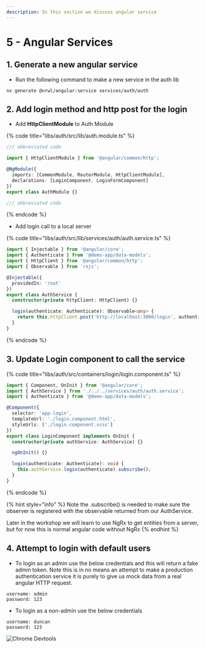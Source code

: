 ```yaml
---
description: In this section we discuss angular service
---
```


# 5 - Angular Services

## 1. Generate a new angular service

* Run the following command to make a new service in the auth lib

```text
nx generate @nrwl/angular:service services/auth/auth
```

## 2. Add login method and http post for the login

* Add **HttpClientModule** to Auth Module

{% code title="libs/auth/src/lib/auth.module.ts" %}
```typescript
/// abbreviated code 

import { HttpClientModule } from '@angular/common/http';

@NgModule({
  imports: [CommonModule, RouterModule, HttpClientModule],
  declarations: [LoginComponent, LoginFormComponent]
})
export class AuthModule {}

/// abbreviated code
```
{% endcode %}

* Add login call to a local server

{% code title="libs/auth/src/lib/services/auth/auth.service.ts" %}
```typescript
import { Injectable } from '@angular/core';
import { Authenticate } from '@demo-app/data-models';
import { HttpClient } from '@angular/common/http';
import { Observable } from 'rxjs';

@Injectable({
  providedIn: 'root'
})
export class AuthService {
  constructor(private httpClient: HttpClient) {}

  login(authenticate: Authenticate): Observable<any> {
    return this.httpClient.post('http://localhost:3000/login', authenticate);
  }
}

```
{% endcode %}

## 3. Update Login component to call the service

{% code title="libs/auth/src/containers/login/login.component.ts" %}
```typescript
import { Component, OnInit } from '@angular/core';
import { AuthService } from './../../services/auth/auth.service';
import { Authenticate } from '@demo-app/data-models';

@Component({
  selector: 'app-login',
  templateUrl: './login.component.html',
  styleUrls: ['./login.component.scss']
})
export class LoginComponent implements OnInit {
  constructor(private authService: AuthService) {}

  ngOnInit() {}

  login(authenticate: Authenticate): void {
    this.authService.login(authenticate).subscribe();
  }
}

```
{% endcode %}

{% hint style="info" %}
Note the .subscribe\(\) is needed to make sure the observer is registered with the observable returned from our AuthService.

Later in the workshop we will learn to use NgRx to get entities from a server, but for now this is normal angular code without NgRx
{% endhint %}

## 4. Attempt to login with default users

* To login as an admin use the below credentials and this will return a fake admin token. Note this is in no means an attempt to make a production authentication service it is purely to give us mock data from a real angular HTTP request.

```text
username: admin
password: 123
```

* To login as a non-admin use the below credentials

```text
username: duncan
password: 123
```

![Chrome Devtools](.gitbook/assets/image%20%2813%29.png)



